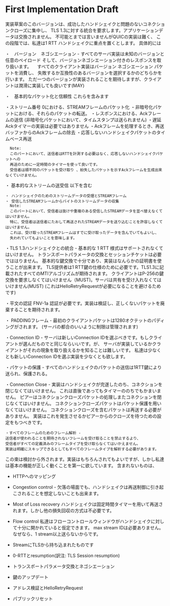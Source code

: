 # First Implementation Draft
実装草案のこのバージョンは、成功したハンドシェイクと問題のないコネクションクローズに集中し、
TLS 1.3に対する統合を要求します。アプリケーションデータは交換されません。
不可能とまでは言いませんがQUICの実装は難く、
この段階では、私達は1 RTT ハンドシェイクに重点を置くとします。
具体的には

・　バージョン　ネゴシエーション - すべてのサーバ実装は未知のバージョンと任意のペイロード
そして、バージョンネゴシエーション付きのレスポンスを取り扱います。
　すべてのクライアント実装はバージョン ネゴシエーション パケットを消費し、
失敗するか互換性のあるバージョンを選択するかのどちらかを行います。
ただ一つのバージョンが実装されることを期待しますが、クライアントは潤滑に実装しても良いです(MAY)

・　基本的なパケット化と信頼性
これらを含みます

  ・ストリーム番号 0における、STREAMフレームのパケット化
  ・非暗号化パケットにおける、それらのパケットの転送。
  ・レスポンスにおける、Ackフレームの送信 (非暗号化パケットにおいて、タイムスタンプは送られません)
  ・遅延Ackタイマーの実装は必要ではありません
  ・Ackフレームを処理するとき、再送バッファからのAckフレームの除去
  ・応答しないハンドシェイクパケットのタイムベース再送

      Note:
      このパートにおいて、送信者はRTTを計測する必要はなく、応答しないハンドシェイクパケットへの
      再送のために一定時間のタイマーを使って良いです。
      受信者は順不同のパケットを受け取り 、紛失したパケットを示すAckフレームを生成出来なくていけません。

  ・ 基本的なストリームの送受信
    以下を含む

    ・ ハンドシェイクのためのストリームデータの受理とSTREAMフレーム
    ・ 受信したSTREAMフレームからバイトのストリームデータの収集
      Note:
      このパートにおいて、受信者は抜けや重複のある受信したSTREAMデータを並べ替えなくてはいけません。
      特に、受信者は送信者にたおして再送されたSTREAMデータを送り込むことを許容しなくてはいけません。
      これは、受け取ったSTREAMフレームはすでに受け取ったデータを含んでいてもよいし、
      失われていてもよいことを意味します。

  ・TLS 1.3ハンドシェイクとの統合 -
    基本的な 1 RTT 様式はサポートされなくてはいけません。
    トランスポートパラメータの交換とセッションチケットは必要でははりません。
    基本的な鍵交換で十分であり、実装はなんらかの証明書を使うことが出来ます。
    TLS提供者は1 RTT鍵の仕様のために必要です。TLS1.3に記載されたすべてのMTIアルゴリズムが期待されます。
    クライアントはP-256の鍵交換を要求しなくてはいけません（MUST)。サーバは共有を受け入れなくてはいけません(MUST)
    (これはHelloRetryRequestが必要になることを避けるためです)

  ・平文の認証
    FNV-1a 認証が必要です。実装は検証し、正しくないパケットを廃棄することを期待されます。

  ・ PADDINGフレーム -
    最初のクライアントパケットは1280オクテットのパディングがされます。
    (サーバの都合のいいように制限は管理されます)

  ・Connection ID -
     サーバは新しいConnection IDを選ぶべきです。もしクライアントが選んだものでと同じならいいです。が、
     サーバが実装しているかクライアントがそれの現象を取り扱えるかを知ることは難しいです。
     私達は少なくとも新しいConnection IDを選ぶ実装を少なくとも欲します。

  ・パケットの保護 -
    すべてのハンドシェイクのパケットの送信は1RTT鍵により送られ、保護される。

   ・Connection Close -
     実装はハンドシェイクが完遂したのち、コネクションを閉じなくてはいけません。
     これは直後であってもタイマーののちでもかまいません。
     ピアーはコネクションクローズパケットの処理しまたコネクションを閉じなくてはいけません。
     コネクションクローズパケットはパケット保護を用いなくてはいけません。
     コネクションクローズを含むパケットは再送する必要がありません。
     実装はこれを発生させるかピアーからのクローズを待つための設定をもつべきです。

    ・すべてのフレームのためのフレーム解析 -
    送信者が使われることを期待されないフレームを受け取ることを禁止するより、
    受信者がすべての定義済みのフレームタイプを受け取らなくてはいかえません。
    実装は明確にスキップできるとしてもすべてのフレームタイプを解析する必要があります。

この束は検討から外されます。実装はもちろんされてもよいですが、しかし私達は基本の機能が正しく動くことを第一に欲しています。
含まれないものは、

- HTTPへのマッピング

- Congestion control - 欠落の場面でも、ハンドシェイクは再送制御に引き起こされることを想定しないことも出来ます。

- Most of Loss recovery
 ハンドシェイクは固定時間タイマーを用いて再送されます。しかし他の損失回収の方式は不必要です。

- Flow control
私達はフローコントロールウィンドウがハンドシェイクに対して十分に開かれていると仮定できます。
max stream IDは必要ありません。なぜなら、1 stream以上送らないからです。

- StreamにTLSから持ち込まれたものです

- 0-RTTとresumption(訳注: TLS Session resumption)

- トランスポートパラメータ交換とネゴシエーション

- 鍵のアップデート

- アドレス検証とHelloRetryRequest

- パブリックリセット
